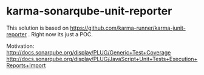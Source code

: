 # karma-sonarqube-unit-reporter

This solution is based on https://github.com/karma-runner/karma-junit-reporter .
Right now its just a POC.

Motivation:
http://docs.sonarqube.org/display/PLUG/Generic+Test+Coverage
http://docs.sonarqube.org/display/PLUG/JavaScript+Unit+Tests+Execution+Reports+Import
